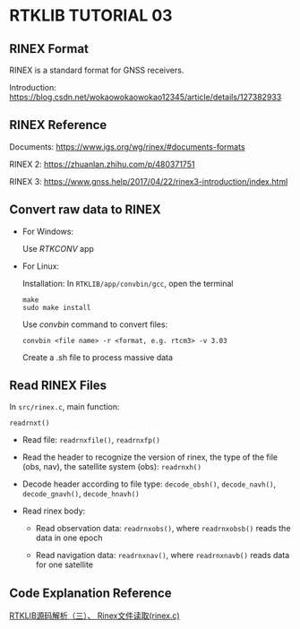 # RTKLIB TUTORIAL 03

## RINEX Format

RINEX is a standard format for GNSS receivers.

Introduction: <https://blog.csdn.net/wokaowokaowokao12345/article/details/127382933>


## RINEX Reference

Documents: <https://www.igs.org/wg/rinex/#documents-formats>

RINEX 2: <https://zhuanlan.zhihu.com/p/480371751>

RINEX 3: <https://www.gnss.help/2017/04/22/rinex3-introduction/index.html>


## Convert raw data to RINEX

* For Windows: 

  Use _RTKCONV_ app

* For Linux:

  Installation: In `RTKLIB/app/convbin/gcc`, open the terminal

  ```
  make
  sudo make install
  ```
  
  Use _convbin_ command to convert files:


  ```
  convbin <file name> -r <format, e.g. rtcm3> -v 3.03
  ```

  Create a .sh file to process massive data

## Read RINEX Files

In `src/rinex.c`, main function:

```
readrnxt()
```

* Read file: `readrnxfile()`, `readrnxfp()`

* Read the header to recognize the version of rinex, the type of the file (obs, nav), the satellite system (obs): `readrnxh()`

* Decode header according to file type: `decode_obsh()`, `decode_navh()`, `decode_gnavh()`, `decode_hnavh()`

* Read rinex body:

  * Read observation data: `readrnxobs()`, where `readrnxobsb()` reads the data in one epoch

  * Read navigation data: `readrnxnav()`, where `readrnxnavb()` reads data for one satellite



## Code Explanation Reference

[RTKLIB源码解析（三）、 Rinex文件读取(rinex.c)](https://blog.csdn.net/hltt3838/article/details/122892574)

